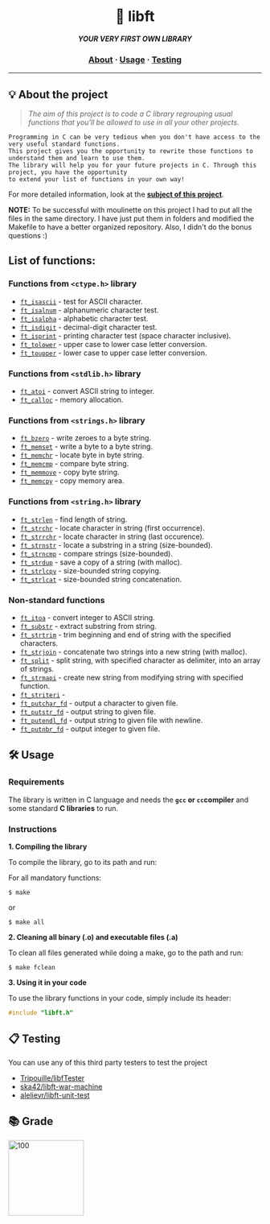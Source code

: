 <h1 align="center">
	🧰 libft
</h1>

<p align="center">
	<b><i>YOUR VERY FIRST OWN LIBRARY</i></b><br>
</p>

<h3 align="center">
	<a href="#%EF%B8%8F-about">About</a>
	<span> · </span>
	<a href="#%EF%B8%8F-usage">Usage</a>
	<span> · </span>
	<a href="#-testing">Testing</a>
</h3>

---

## 💡 About the project

> _The aim of this project is to code a C library regrouping usual functions that you'll be allowed to use in all your other projects._

	Programming in C can be very tedious when you don't have access to the very useful standard functions.
	This project gives you the opportunity to rewrite those functions to understand them and learn to use them.
	The library will help you for your future projects in C. Through this project, you have the opportunity
	to extend your list of functions in your own way!

For more detailed information, look at the [**subject of this project**](https://github.com/Surfi89/42cursus/tree/main/Subject%20PDFs).

**NOTE:** To be successful with moulinette on this project I had to put all the files in the same directory.
I have just put them in folders and modified the Makefile to have a better organized repository. 
Also, I didn't do the bonus questions :)

## List of functions:

### Functions from `<ctype.h>` library

* [`ft_isascii`](https://github.com/amnasyedaamirr/42AbuDhabi-Cursus/blob/main/00_libft/ft_isascii.c)			- test for ASCII character.
* [`ft_isalnum`](https://github.com/amnasyedaamirr/42AbuDhabi-Cursus/blob/main/00_libft/ft_isalnum.c)			- alphanumeric character test.
* [`ft_isalpha`](https://github.com/amnasyedaamirr/42AbuDhabi-Cursus/blob/main/00_libft/ft_isalpha.c)			- alphabetic character test.
* [`ft_isdigit`](https://github.com/amnasyedaamirr/42AbuDhabi-Cursus/blob/main/00_libft/ft_isdigit.c)			- decimal-digit character test.
* [`ft_isprint`](https://github.com/amnasyedaamirr/42AbuDhabi-Cursus/blob/main/00_libft/ft_isprint.c)			- printing character test (space character inclusive).
* [`ft_tolower`](https://github.com/amnasyedaamirr/42AbuDhabi-Cursus/blob/main/libft/ft_tolower.c)			- upper case to lower case letter conversion.
* [`ft_toupper`](https://github.com/amnasyedaamirr/42AbuDhabi-Cursus/blob/main/libft/ft_toupper.c)			- lower case to upper case letter conversion.

### Functions from `<stdlib.h>` library

* [`ft_atoi`](https://github.com/amnasyedaamirr/42AbuDhabi-Cursus/blob/main/00_libft/ft_atoi.c)		- convert ASCII string to integer.
* [`ft_calloc`](https://github.com/amnasyedaamirr/42AbuDhabi-Cursus/blob/main/00_libft/ft_calloc.c)	- memory allocation.

### Functions from `<strings.h>` library

* [`ft_bzero`](https://github.com/amnasyedaamirr/42AbuDhabi-Cursus/blob/main/00_libft/ft_bzero.c)		- write zeroes to a byte string.
* [`ft_memset`](https://github.com/amnasyedaamirr/42AbuDhabi-Cursus/blob/main/00_libft/ft_memset.c)		- write a byte to a byte string.
* [`ft_memchr`](https://github.com/amnasyedaamirr/42AbuDhabi-Cursus/blob/main/00_libft/ft_memchr.c)		- locate byte in byte string.
* [`ft_memcmp`](https://github.com/amnasyedaamirr/42AbuDhabi-Cursus/blob/main/00_libft/ft_memcmp.c)		- compare byte string.
* [`ft_memmove`](https://github.com/amnasyedaamirr/42AbuDhabi-Cursus/blob/main/00_libft/ft_memmove.c)	- copy byte string.
* [`ft_memcpy`](https://github.com/amnasyedaamirr/42AbuDhabi-Cursus/blob/main/00_libft/ft_memcpy.c)		- copy memory area.

### Functions from `<string.h>` library

* [`ft_strlen`](https://github.com/amnasyedaamirr/42AbuDhabi-Cursus/blob/main/00_libft/ft_strlen.c)				- find length of string.
* [`ft_strchr`](https://github.com/amnasyedaamirr/42AbuDhabi-Cursus/blob/main/00_libft/ft_strchr.c)				- locate character in string (first occurrence).
* [`ft_strrchr`](https://github.com/amnasyedaamirr/42AbuDhabi-Cursus/blob/main/00_libft/ft_strrchr.c)			- locate character in string (last occurence).
* [`ft_strnstr`](https://github.com/amnasyedaamirr/42AbuDhabi-Cursus/blob/main/00_libft/ft_strnstr.c)			- locate a substring in a string (size-bounded).
* [`ft_strncmp`](https://github.com/amnasyedaamirr/42AbuDhabi-Cursus/blob/main/00_libft/ft_strncmp.c) 			- compare strings (size-bounded).
* [`ft_strdup`](https://github.com/amnasyedaamirr/42AbuDhabi-Cursus/blob/main/00_libft/ft_strdup.c)				- save a copy of a string (with malloc).
* [`ft_strlcpy`](https://github.com/amnasyedaamirr/42AbuDhabi-Cursus/blob/main/00_libft/ft_strlcpy.c)			- size-bounded string copying.
* [`ft_strlcat`](https://github.com/amnasyedaamirr/42AbuDhabi-Cursus/blob/main/00_libft/ft_strlcat.c)			- size-bounded string concatenation.

### Non-standard functions

* [`ft_itoa`](https://github.com/amnasyedaamirr/42AbuDhabi-Cursus/blob/main/00_libft/ft_itoa.c)					- convert integer to ASCII string.
* [`ft_substr`](https://github.com/amnasyedaamirr/42AbuDhabi-Cursus/blob/main/00_libft/ft_substr.c)				- extract substring from string.
* [`ft_strtrim`](https://github.com/amnasyedaamirr/42AbuDhabi-Cursus/blob/main/00_libft/ft_strtrim.c)			- trim beginning and end of string with the specified characters.
* [`ft_strjoin`](https://github.com/amnasyedaamirr/42AbuDhabi-Cursus/blob/main/00_libft/ft_strjoin.c)			- concatenate two strings into a new string (with malloc).
* [`ft_split`](https://github.com/amnasyedaamirr/42AbuDhabi-Cursus/blob/main/00_libft/ft_split.c)				- split string, with specified character as delimiter, into an array of strings.
* [`ft_strmapi`](https://github.com/amnasyedaamirr/42AbuDhabi-Cursus/blob/main/00_libft/ft_strmapi.c)			- create new string from modifying string with specified function.
* [`ft_striteri`](https://github.com/amnasyedaamirr/42AbuDhabi-Cursus/blob/main/00_libft/ft_striteri.c)			- 
* [`ft_putchar_fd`](https://github.com/amnasyedaamirr/42AbuDhabi-Cursus/blob/main/00_libft/ft_putchar_fd.c)		- output a character to given file.
* [`ft_putstr_fd`](https://github.com/amnasyedaamirr/42AbuDhabi-Cursus/blob/main/00_libft/ft_putstr_fd.c)		- output string to given file.
* [`ft_putendl_fd`](https://github.com/amnasyedaamirr/42AbuDhabi-Cursus/blob/main/00_libft/ft_putendl_fd.c)		- output string to given file with newline.
* [`ft_putnbr_fd`](https://github.com/amnasyedaamirr/42AbuDhabi-Cursus/blob/main/00_libft/ft_putnbr_fd.c)		- output integer to given file.

## 🛠️ Usage

### Requirements

The library is written in C language and needs the **`gcc` or `cc`compiler** and some standard **C libraries** to run.

### Instructions

**1. Compiling the library**

To compile the library, go to its path and run:

For all mandatory functions:

```shell
$ make
```
or 

```shell
$ make all
```

**2. Cleaning all binary (.o) and executable files (.a)**

To clean all files generated while doing a make, go to the path and run:

```shell
$ make fclean
```

**3. Using it in your code**

To use the library functions in your code, simply include its header:

```C
#include "libft.h"
```

## 📋 Testing

You can use any of this third party testers to test the project


* [Tripouille/libfTester](https://github.com/Tripouille/libftTester)
* [ska42/libft-war-machine](https://github.com/ska42/libft-war-machine)
* [alelievr/libft-unit-test](https://github.com/alelievr/libft-unit-test)

## 📚 Grade

<img width="150" alt="100" src="https://user-images.githubusercontent.com/53398372/177986120-99ef711f-befd-43a2-aa5b-2ff536c6b576.png">

